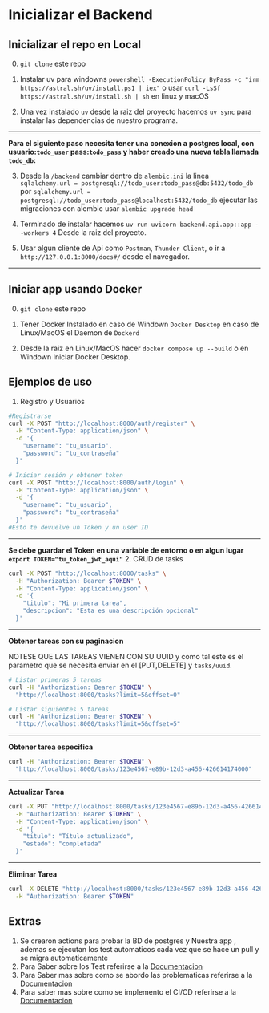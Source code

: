 # Inicializar el Backend


## Inicializar el repo en Local
0. `git clone` este repo

1. Instalar uv para windowns `powershell -ExecutionPolicy ByPass -c "irm https://astral.sh/uv/install.ps1 | iex"` o usar `curl -LsSf https://astral.sh/uv/install.sh | sh` en linux y macOS

2. Una vez instalado `uv` desde la raiz del proyecto hacemos `uv sync` para instalar las dependencias de nuestro programa.
------
**Para el siguiente paso necesita tener una conexion a postgres local, con usuario:`todo_user` pass:`todo_pass` y haber creado una nueva tabla llamada `todo_db`:**

3. Desde la `/backend` cambiar dentro de `alembic.ini` la linea `sqlalchemy.url = postgresql://todo_user:todo_pass@db:5432/todo_db` por `sqlalchemy.url = postgresql://todo_user:todo_pass@localhost:5432/todo_db` ejecutar las migraciones con alembic usar `alembic upgrade head`

3. Terminado de instalar hacemos `uv run uvicorn backend.api.app::app --workers 4` Desde la raiz del proyecto.

4. Usar algun cliente de Api como `Postman`, `Thunder Client`, o ir a `http://127.0.0.1:8000/docs#/` desde el navegador.

------
## Iniciar app usando Docker
0. `git clone` este repo

1. Tener Docker Instalado en caso de Windown `Docker Desktop` en caso de Linux/MacOS el Daemon de `Dockerd`

2. Desde la raiz en Linux/MacOS hacer `docker compose up --build` o en Windown Iniciar Docker Desktop.


## Ejemplos de uso
1. Registro y Usuarios
```bash
#Registrarse
curl -X POST "http://localhost:8000/auth/register" \
  -H "Content-Type: application/json" \
  -d '{
    "username": "tu_usuario",
    "password": "tu_contraseña"
  }'

# Iniciar sesión y obtener token
curl -X POST "http://localhost:8000/auth/login" \
  -H "Content-Type: application/json" \
  -d '{
    "username": "tu_usuario",
    "password": "tu_contraseña"
  }'
#Esto te devuelve un Token y un user ID
```
-----
**Se debe guardar el Token en una variable de entorno o en algun lugar `export TOKEN="tu_token_jwt_aqui"`**
2. CRUD de tasks
```bash
curl -X POST "http://localhost:8000/tasks" \
  -H "Authorization: Bearer $TOKEN" \
  -H "Content-Type: application/json" \
  -d '{
    "titulo": "Mi primera tarea",
    "descripcion": "Esta es una descripción opcional"
  }'
```
-----
**Obtener tareas con su paginacion**

NOTESE QUE LAS TAREAS VIENEN CON SU UUID y como tal este es el parametro que se necesita enviar en el [PUT,DELETE] y `tasks/uuid`.
```bash
# Listar primeras 5 tareas
curl -H "Authorization: Bearer $TOKEN" \
  "http://localhost:8000/tasks?limit=5&offset=0"

# Listar siguientes 5 tareas
curl -H "Authorization: Bearer $TOKEN" \
  "http://localhost:8000/tasks?limit=5&offset=5"
```
-----
**Obtener tarea especifica**
```bash
curl -H "Authorization: Bearer $TOKEN" \
  "http://localhost:8000/tasks/123e4567-e89b-12d3-a456-426614174000"
```
-----
**Actualizar Tarea**
```bash
curl -X PUT "http://localhost:8000/tasks/123e4567-e89b-12d3-a456-426614174000" \
  -H "Authorization: Bearer $TOKEN" \
  -H "Content-Type: application/json" \
  -d '{
    "titulo": "Título actualizado",
    "estado": "completada"
  }'
```
-----
**Eliminar Tarea**
```bash
curl -X DELETE "http://localhost:8000/tasks/123e4567-e89b-12d3-a456-426614174000" \
  -H "Authorization: Bearer $TOKEN"
```

## Extras
1. Se crearon actions para probar la BD de postgres y Nuestra app , ademas se ejecutan los test automaticos cada vez que se hace un pull y se migra automaticamente 
2. Para Saber sobre los Test referirse a la [Documentacion](/docs/Tests.md)
3. Para Saber mas sobre como se abordo las problematicas referirse a la [Documentacion](/docs/Problematicas.md)
4. Para saber mas sobre como se implemento el CI/CD referirse a la [Documentacion](/docs/Workflows.md)